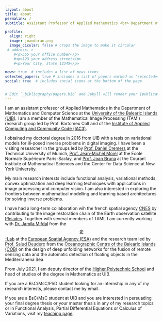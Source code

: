 ```yaml
---
layout: about
title: about
permalink: /
subtitle: Assistant Professor of Applied Mathematics <br> Department of Mathematics and Computer Science, <a href='https://www.uib.eu/'>University of the Balearic Islands</a>

profile:
  align: right
  image: joanduran.png
  image_cicular: false # crops the image to make it circular
 # address: >
    #<p>555 your office number</p>
    #<p>123 your address street</p>
    #<p>Your City, State 12345</p>

news: true  # includes a list of news items
selected_papers: true # includes a list of papers marked as "selected={true}"
social: true  # includes social icons at the bottom of the page


# Edit `_bibliography/papers.bib` and Jekyll will render your [publications page](/al-folio/publications/) automatically. Link to your social media connections, too. This theme is set up to use [Font Awesome icons](http://fortawesome.github.io/Font-Awesome/) and [Academicons](https://jpswalsh.github.io/academicons/), like the ones below. 
---
```


I am an assistant professor of Applied Mathematics in the Department of Mathematics and Computer Science at the [University of the Balearic Islands (UIB)](http://www.uib.eu/). I am a member of the Mathematical Image Processing (TAMI) research group led by Prof. Bartomeu Coll and of the [Institute of Applied Computing and Community Code (IAC3)](http://iac3.uib.es).

I obtained my doctoral degree in 2016 from UIB with a tesis on variational models for ill-posed inverse problems in digital imaging. I have been a visiting researcher in the groups led by [Prof. Daniel Cremers](http://vision.in.tum.de/) at the Technical University of Munich, [Prof. Jean-Michel Morel](http://sites.google.com/site/jeanmichelmorelcmlaenscachan/) at the Ecole Normale Supérieure Paris-Saclay, and [Prof. Joan Bruna](http://cims.nyu.edu/~bruna/) at the Courant Institute of Mathematical Sciences and the Center for Data Science at New York University.

My main research interests include functional analysis, variational methods, convex optimization and deep learning techniques with applications in image processing and computer vision. I am also interested in exploring the frontiers between mathematical modelling and learning based architectures for solving inverse problems.  

I have had a long-term collaboration wih the french spatial agency [CNES](http://cnes.fr/en) by contributing to the image restoration chain of the Earth observation satellite [Pleiades](http://pleiades.cnes.fr/en/PLEIADES/index.htm). Together with several members of TAMI, I am currently working with [Dr. Jamila Mifdal](http://jamilamifdal.com/) from the [$$\Phi$$-Lab](http://philab.phi.esa.int/) at the [European Spatial Agency (ESA)](http://www.esa.int) and the research team led by  [Prof. Salud Deudero](http://www.ba.ieo.es/es/personal/12-contacts/15-salud-deudero-company) from the [Oceanographic Centre of the Balearic Islands (COB)](http://www.ba.ieo.es) on the design of deep unfolding networks for the fusion of remote sensing data and the automatic detection of floating objects in the Mediterranena Sea.

From July 2021, I am deputy director of the [Higher Polytechnic School](http://eps.uib.es/) and head of studies of the degree in Mathematics at UIB.

If you are a BsC/MsC/PhD student looking for an internship in any of my research interests, please contact me by email.

If you are a BsC/MsC student at UIB and you are interested in persuading your final degree thesis or your master thesis in any of my research topics or in Functional Analysis, Partial Differential Equations or Calculus of Variations, visit my [teaching page](/teaching/).
